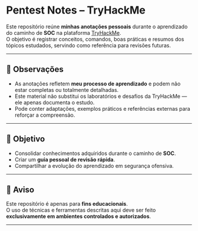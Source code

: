 # Pentest Notes – TryHackMe

Este repositório reúne **minhas anotações pessoais** durante o aprendizado do caminho de **SOC** na plataforma [TryHackMe](https://tryhackme.com/).  
O objetivo é registrar conceitos, comandos, boas práticas e resumos dos tópicos estudados, servindo como referência para revisões futuras.

---

## 📝 Observações

- As anotações refletem **meu processo de aprendizado** e podem não estar completas ou totalmente detalhadas.  
- Este material não substitui os laboratórios e desafios da TryHackMe — ele apenas documenta o estudo.  
- Pode conter adaptações, exemplos práticos e referências externas para reforçar a compreensão.

---

## 🚀 Objetivo

- Consolidar conhecimentos adquiridos durante o caminho de **SOC**.  
- Criar um **guia pessoal de revisão rápida**.  
- Compartilhar a evolução do aprendizado em segurança ofensiva.  

---

## 📌 Aviso

Este repositório é apenas para **fins educacionais**.  
O uso de técnicas e ferramentas descritas aqui deve ser feito **exclusivamente em ambientes controlados e autorizados**.

---
